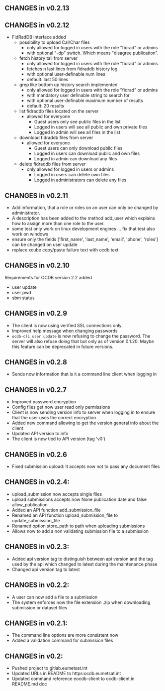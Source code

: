 ## CHANGES in v0.2.13

## CHANGES in v0.2.12

- FidRadDB interface added
  - possibility to upload Cal/Char files
    - only allowed for logged in users with the role "fidrad" or admins  
    - with optional "-dp" switch. Which means "disagree publication".
  - fetch history tail from server
    - only allowed for logged in users with the role "fidrad" or admins  
    - fetches n last lines from fidraddb history log  
    - with optional user-definable num lines
    - default: last 50 lines
  - grep like bottom up history search implemented
    - only allowed for logged in users with the role "fidrad" or admins
    - with mandatory user definable string to search for
    - with optional user-definable maximum number of results
    - default: 20 results
  - list fidraddb files located on the server
    - allowed for everyone
      - Guest users only see public files in the list
      - Logged in users will see all public and own private files
      - Logged in admin will see all files in the list
  - download fidraddb files from server
    - allowed for everyone
      - Guest users can only download public files
      - Logged in users can download public and own files
      - Logged in admin can download any files
  - delete fidraddb files from server
    - only allowed for logged in users or admins  
      - Logged in users can delete own files
      - Logged in administrators can delete any files

## CHANGES in v0.2.11

- Add information, that a role or roles on an user can only be changed by administrator.
- A description has been added to the method add_user which explains how to assign more than one role to the user.
- some test only work on linux development engines ... fix that test also work on windows
- ensure only the fields ['first_name', 'last_name', 'email', 'phone', 'roles'] can be changed on user update
- replace xcube copy/paste failure text with ocdb text
  
## CHANGES in v0.2.10

Requirements for OCDB version 2.2 added
- user update
- user pwd
- sbm status  
  
## CHANGES in v0.2.9

- The client is now using verified SSL connections only.
- Improved help message when changing passwords
- `ocdb-cli user update` is now refusing to change the password. The server will also refuse doing that but only as of
  version 0.1.20. Maybe this feature can be deprecated in future versions.

## CHANGES in v0.2.8

- Sends now information that is it a command line client when logging in 

## CHANGES in v0.2.7

- Improved password encryption
- Config files get now user read only permissions 
- Client is now sending version info to server when logging in to ensure
  that the user uses the correct encryption
- Added new command allowing to get the version general info about the client
- Updated API version to info
- The client is now tied to API version (tag 'v0')

## CHANGES in v0.2.6

- Fixed submission upload: It accepts now not to pass any document files

## CHANGES in v0.2.4:

- upload_submission now accepts single files
- upload submissions accepts now None publication date and false allow_publication
- Added an API function add_submission_file
- Renamed an API function upload_submission_file to update_submission_file
- Renamed option store_path to path when uploading submissions
- Allows now to add a non validating submission file to a submission

## CHANGES in v0.2.3:

- Added api version tag to distinguish between api version and the
  tag used by the api which changed to latest during the maintenance 
  phase
- Changed api version tag to latest

## CHANGES in v0.2.2:

- A user can now add a file to a submission
- The system enforces now the file extension .zip when downloading
  submission or dataset files

## CHANGES in v0.2.1:

- The command line options are more consistent now
- Added a validation command for submission files


## CHANGES in v0.2:

- Pushed project to gitlab.eumetsat.int
- Updated URLs in README to https:ocdb.eumetsat.int
- Updated command reference eocdb-client to ocdb-client in README.md doc
